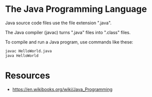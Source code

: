 # The Java Programming Language

Java source code files use the file extension ".java".

The Java compiler (javac) turns ".java" files into ".class" files.

To compile and run a Java program, use commands like these:
```bash
javac HelloWorld.java
java HelloWorld
```

# Resources
- https://en.wikibooks.org/wiki/Java_Programming
